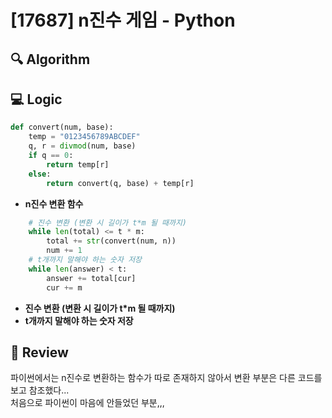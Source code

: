 # [17687] n진수 게임 - Python

## 🔍 Algorithm

## 💻 Logic

```Python
def convert(num, base):
    temp = "0123456789ABCDEF"
    q, r = divmod(num, base)
    if q == 0:
        return temp[r]
    else:
        return convert(q, base) + temp[r]
```
- **n진수 변환 함수**  

```Python
    # 진수 변환 (변환 시 길이가 t*m 될 때까지)
    while len(total) <= t * m:
        total += str(convert(num, n))
        num += 1
    # t개까지 말해야 하는 숫자 저장
    while len(answer) < t:
        answer += total[cur]
        cur += m
```
- **진수 변환 (변환 시 길이가 t*m 될 때까지)**  
- **t개까지 말해야 하는 숫자 저장**  


## 📝 Review

파이썬에서는 n진수로 변환하는 함수가 따로 존재하지 않아서 변환 부분은 다른 코드를 보고 참조했다...  
처음으로 파이썬이 마음에 안들었던 부분,,,
